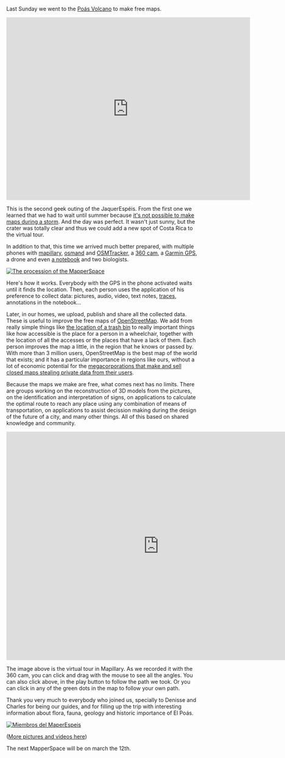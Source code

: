 Last Sunday we went to the
[Poás Volcano](https://en.wikipedia.org/wiki/Po%C3%A1s_Volcano)
to make free maps.

<iframe width="640" height="480" src="https://embed-v1.mapillary.com/embed?version=1&filter=%5B%22all%22%5D&map_filter=%5B%22all%22%5D&image_key=BHp7eM8RAbbhkLWc6XyR6g&client_id=WHJxWW40RWhyVGR6ajVEci1saHZNUTozZDQ5NjRmM2I4ZjBiNjc2&style=photo" frameborder="0"></iframe>

This is the second geek outing of the JaquerEspéis. From the first one we
learned that we had to wait until summer because
[it's not possible to make maps during a storm](https://archive.org/download/jaquerespeis-mapas/photo484953803566260.jpg).
And the day was perfect. It wasn't just sunny, but the crater was totally clear
and thus we could add a new spot of Costa Rica to the virtual tour.

In addition to that, this time we arrived much better prepared, with multiple
phones with [mapillary](https://www.mapillary.com/),
[osmand](http://osmand.net/) and
[OSMTracker](http://wiki.openstreetmap.org/wiki/OSMTracker_(Android)), a
[360 cam](https://theta360.com/en/), a
[Garmin GPS](https://buy.garmin.com/en-US/US/p/140022), a drone and even
[a notebook](https://twitter.com/elotrojames) and two biologists.

[![The procession of the MapperSpace](https://archive.org/download/maperespeis-poas/image20170226_104505408.jpg)](https://archive.org/download/maperespeis-poas/image20170226_104505408.jpg)

Here's how it works. Everybody with the GPS in the phone activated waits until
it finds the location. Then, each person uses the application of his preference
to collect data: pictures, audio, video, text notes,
[traces](https://en.wikipedia.org/wiki/GPS_eXchange_Format), annotations in the
notebook...

Later, in our homes, we upload, publish and share all the collected data. These
is useful to improve the free maps of
[OpenStreetMap](https://en.wikipedia.org/wiki/OpenStreetMap). We add from
really simple things like
[the location of a trash bin](https://archive.org/download/maperespeis-poas/20170226_105554.jpg)
to really important things like how accessible is the place for a person in a
wheelchair, together with the location of all the accesses or the places that
have a lack of them. Each person improves the map a little, in the region that
he knows or passed by. With more than 3 million users, OpenStreetMap is the
best map of the world that exists; and it has a particular importance in
regions like ours, without a lot of economic potential for the
[megacorporations that make and sell closed maps stealing private data from their users](https://en.wikipedia.org/wiki/Don't_be_evil#The_End_of_.22Don.27t_Be_Evil.22).

Because the maps we make are free, what comes next has no limits. There are
groups working on the reconstruction of 3D models from the pictures, on the
identification and interpretation of signs, on applications to calculate the
optimal route to reach any place using any combination of means of
transportation, on applications to assist decission making during the design of
the future of a city, and many other things. All of this based on shared
knowledge and community.

<iframe width="800" height="600" src="https://embed-v1.mapillary.com/embed?version=1&filter=%5B%22all%22%5D&map_filter=%5B%22all%22%5D&image_key=dYPJnZINW7nHTEgJ7g9OEA&client_id=WHJxWW40RWhyVGR6ajVEci1saHZNUTozZDQ5NjRmM2I4ZjBiNjc2&style=classic" frameborder="0"></iframe>

The image above is the virtual tour in
Mapillary. As we recorded it with the 360 cam, you can click and drag with the
mouse to see all the angles. You can also click above, in the play button to
follow the path we took. Or you can click in any of the green dots in the map
to follow your own path.

Thank you very much to everybody who joined us, specially to Denisse and
Charles for being our guides, and for filling up the trip with interesting
information about flora, fauna, geology and historic importance of El Poás.

[![Miembros del MaperEspeis](https://archive.org/download/maperespeis-poas/20170226_110006.jpg)](https://archive.org/download/maperespeis-poas/20170226_110006.jpg)

([More pictures and videos here](https://archive.org/details/maperespeis-poas))

The next MapperSpace will be on march the 12th.

